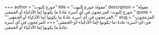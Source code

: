 +++
author = "جورج إليوت"
title = "مقولة جورج إليوت"
description = "مقولة جورج إليوت: المزعجون في أي أُسرة عادةً ما يكونوا إما الأذكياء أو الحمقى."
quote = '''المزعجون في أي أُسرة عادةً ما يكونوا إما الأذكياء أو الحمقى.'''
slug = "المزعجون-في-أي-أُسرة-عادةً-ما-يكونوا-إما-الأذكياء-أو-الحمقى"
+++
المزعجون في أي أُسرة عادةً ما يكونوا إما الأذكياء أو الحمقى.
